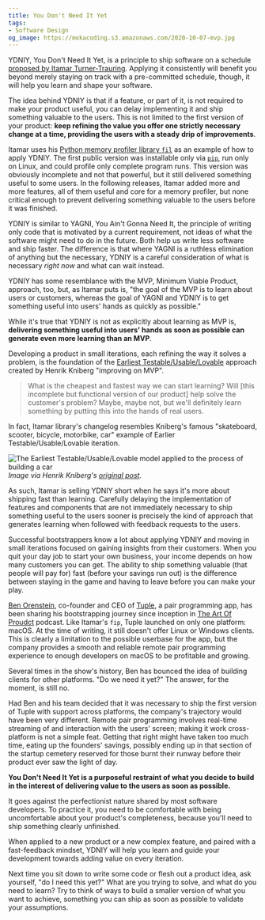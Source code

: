 ```yaml
---
title: You Don't Need It Yet
tags:
- Software Design
og_image: https://mokacoding.s3.amazonaws.com/2020-10-07-mvp.jpg
---
```


YDNIY, You Don't Need It Yet, is a principle to ship software on a schedule [proposed by Itamar Turner-Trauring](https://codewithoutrules.com/2020/09/18/ydniy/).
Applying it consistently will benefit you beyond merely staying on track with a pre-committed schedule, though, it will help you learn and shape your software.

The idea behind YDNIY is that if a feature, or part of it, is not required to make your product useful, you can delay implementing it and ship something valuable to the users.
This is not limited to the first version of your product: **keep refining the value you offer one strictly necessary change at a time, providing the users with a steady drip of improvements**.

Itamar uses his [Python memory profiler library `fil`](https://pythonspeed.com/products/filmemoryprofiler/) as an example of how to apply YDNIY.
The first public version was installable only via [`pip`](https://pypi.org/project/pip/), run only on Linux, and could profile only complete program runs.
This version was obviously incomplete and not that powerful, but it still delivered something useful to some users.
In the following releases, Itamar added more and more features, all of them useful and core for a memory profiler, but none critical enough to prevent delivering something valuable to the users before it was finished.

YDNIY is similar to YAGNI, You Ain't Gonna Need It, the principle of writing only code that is motivated by a current requirement, not ideas of what the software might need to do in the future.
Both help us write less software and ship faster.
The difference is that where YAGNI is a ruthless elimination of anything but the necessary, YDNIY is a careful consideration of what is necessary _right now_ and what can wait instead.

YDNIY has some resemblance with the MVP, Minimum Viable Product, approach, too, but, as Itamar puts is, "the goal of the MVP is to learn about users or customers, whereas the goal of YAGNI and YDNIY is to get something useful into users' hands as quickly as possible."

While it's true that YDNIY is not as explicitly about learning as MVP is, **delivering something useful into users' hands as soon as possible can generate even more learning than an MVP**.

Developing a product in small iterations, each refining the way it solves a problem, is the foundation of the [Earliest Testable/Usable/Lovable](https://blog.crisp.se/2016/01/25/henrikkniberg/making-sense-of-mvp) approach created by Henrik Kniberg "improving on MVP".

> What is the cheapest and fastest way we can start learning?
> Will [this incomplete but functional version of our product] help solve the customer's problem?
> Maybe, maybe not, but we'll definitely learn something by putting this into the hands of real users.

In fact, Itamar library's changelog resembles Kniberg's famous "skateboard, scooter, bicycle, motorbike, car" example of Earlier Testable/Usable/Lovable iteration.

![The Earliest Testable/Usable/Lovable model applied to the process of building a car](https://mokacoding.s3.amazonaws.com/2020-10-07-mvp.jpg)
_Image via Henrik Kniberg's [original post](https://blog.crisp.se/2016/01/25/henrikkniberg/making-sense-of-mvp)._

As such, Itamar is selling YDNIY short when he says it's more about shipping fast than learning.
Carefully delaying the implementation of features and components that are not immediately necessary to ship something useful to the users sooner is precisely the kind of approach that generates learning when followed with feedback requests to the users.

Successful bootstrappers know a lot about applying YDNIY and moving in small iterations focused on gaining insights from their customers.
When you quit your day job to start your own business, your income depends on how many customers you can get.
The ability to ship something valuable (that people will pay for) fast (before your savings run out) is the difference between staying in the game and having to leave before you can make your play.

[Ben Orenstein](https://twitter.com/r00k), co-founder and CEO of [Tuple](https://tuple.app/), a pair programming app, has been sharing his bootstrapping journey since inception in [The Art Of Proudct](https://artofproductpodcast.com/) podcast.
Like Itamar's `fip`, Tuple launched on only one platform: macOS.
At the time of writing, it still doesn't offer Linux or Windows clients.
This is clearly a limitation to the possible userbase for the app, but the company provides a smooth and reliable remote pair programming experience to enough developers on macOS to be profitable and growing.

Several times in the show's history, Ben has bounced the idea of building clients for other platforms.
"Do we need it yet?"
The answer, for the moment, is still no.

Had Ben and his team decided that it was necessary to ship the first version of Tuple with support across platforms, the company's trajectory would have been very different.
Remote pair programming involves real-time streaming of and interaction with the users' screen; making it work cross-platform is not a simple feat.
Getting that right might have taken too much time, eating up the founders' savings, possibly ending up in that section of the startup cemetery reserved for those burnt their runway before their product ever saw the light of day.

**You Don't Need It Yet is a purposeful restraint of what you decide to build in the interest of delivering value to the users as soon as possible.**

It goes against the perfectionist nature shared by most software developers.
To practice it, you need to be comfortable with being uncomfortable about your product's completeness, because you'll need to ship something clearly unfinished.

When applied to a new product or a new complex feature, and paired with a fast-feedback mindset, YDNIY will help you learn and guide your development towards adding value on every iteration.

Next time you sit down to write some code or flesh out a product idea, ask yourself, "do I need this yet?"
What are you trying to solve, and what do you need to learn?
Try to think of ways to build a smaller version of what you want to achieve, something you can ship as soon as possible to validate your assumptions.
